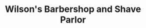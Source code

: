 ---
title: "Wilson's Barbershop and Shave Parlor"
url: /la-porte/wilsons-barbershop-and-shave-parlor/
shop: Friseur
---